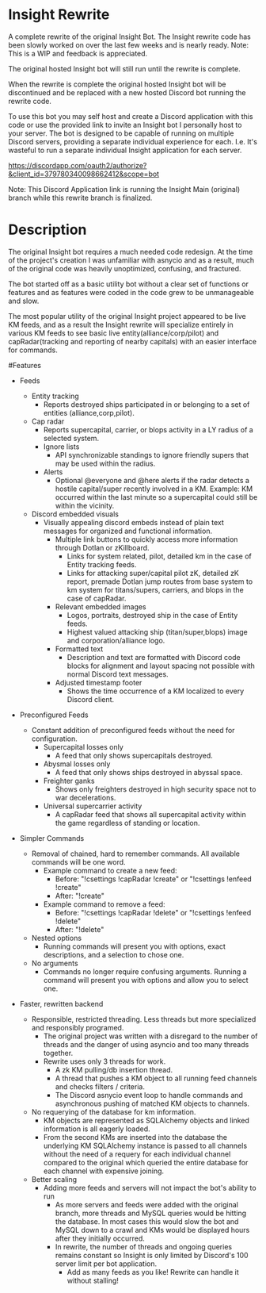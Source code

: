 # Insight Rewrite
A complete rewrite of the original Insight Bot. The Insight rewrite code has been slowly worked on over the last few weeks
and is nearly ready. Note: This is a WIP and feedback is appreciated.

The original hosted Insight bot will still run until the rewrite is complete. 

When the rewrite is complete the original hosted Insight bot will be discontinued and be replaced with
a new hosted Discord bot running the rewrite code.


To use this bot you may self host and create a Discord application with this code or use the provided
link to invite an Insight bot I personally host to your server. The bot is designed to be capable of running on multiple 
Discord servers, providing a separate individual experience for each. I.e. It's wasteful to run a separate
individual Insight application for each server. 

https://discordapp.com/oauth2/authorize?&client_id=379780340098662412&scope=bot

Note: This Discord Application link is running the Insight Main (original) branch
while this rewrite branch is finalized.


# Description
The original Insight bot requires a much needed code redesign.
At the time of the project's creation I was unfamiliar with asnycio and as a result, 
much of the original code was heavily unoptimized, confusing, and fractured.

The bot started off as a basic utility bot without a clear set of functions or features and as features were coded in
the code grew to be unmanageable and slow.


The most popular utility of the original Insight project appeared to be live KM feeds, and as a result the Insight rewrite
will specialize entirely in various KM feeds to see basic live entity(alliance/corp/pilot) and capRadar(tracking and reporting of nearby capitals)
with an easier interface for commands.

#Features
* Feeds
    * Entity tracking  
        * Reports destroyed ships participated in or belonging to a set of entities (alliance,corp,pilot).
    * Cap radar
        * Reports supercapital, carrier, or blops activity in a LY radius of a selected system.
        * Ignore lists
            * API synchronizable standings to ignore friendly supers that may be used within the radius.
        * Alerts 
            * Optional @everyone and @here alerts if the radar detects a hostile capital/super recently involved in a KM.
            Example: KM occurred within the last minute so a supercapital could still be within the vicinity.
    * Discord embedded visuals
        * Visually appealing discord embeds instead of plain text messages for organized and functional information.
            * Multiple link buttons to quickly access more information through Dotlan or zKillboard.
                * Links for system related, pilot, detailed km in the case of Entity tracking feeds.
                * Links for attacking super/capital pilot zK, detailed zK report, premade Dotlan jump routes from base system to km system for titans/supers, carriers, and blops in the case of capRadar.
            * Relevant embedded images
                * Logos, portraits, destroyed ship in the case of Entity feeds.
                * Highest valued attacking ship (titan/super,blops) image and corporation/alliance logo.  
            * Formatted text
                * Description and text are formatted with Discord code blocks for alignment and layout spacing not possible with normal Discord text messages.
            * Adjusted timestamp footer
                * Shows the time occurrence of a KM localized to every Discord client.
* Preconfigured Feeds
    * Constant addition of preconfigured feeds without the need for configuration.
        * Supercapital losses only
            * A feed that only shows supercapitals destroyed.
        * Abysmal losses only 
            * A feed that only shows ships destroyed in abyssal space.
        * Freighter ganks
            * Shows only freighters destroyed in high security space not to war decelerations.
        * Universal supercarrier activity
            * A capRadar feed that shows all supercapital activity within the game regardless of standing or location.        
* Simpler Commands 
    * Removal of chained, hard to remember commands. All available commands will be one word.
        * Example command to create a new feed:
            * Before: "!csettings !capRadar !create" or "!csettings !enfeed !create" 
            * After: "!create"
        * Example command to remove a feed:
            * Before: "!csettings !capRadar !delete" or "!csettings !enfeed !delete"
            * After: "!delete"
    * Nested options
        * Running commands will present you with options, exact descriptions, and a selection to chose one.
    * No arguments
        * Commands no longer require confusing arguments. Running a command will present you with options and allow you to select one.
        
* Faster, rewritten backend
    * Responsible, restricted threading. Less threads but more specialized and responsibly programed.
        * The original project was written with a disregard to the number of threads and the danger of using asyncio and too many threads together.
        * Rewrite uses only 3 threads for work.
            * A zk KM pulling/db insertion thread.
            * A thread that pushes a KM object to all running feed channels and checks filters / criteria.
            * The Discord asnycio event loop to handle commands and asynchronous pushing of matched KM objects to channels.
    * No requerying of the database for km information.
        * KM objects are represented as SQLAlchemy objects and linked information is all eagerly loaded.
        * From the second KMs are inserted into the database the underlying KM SQLAlchemy instance is passed to all channels without the need
        of a requery for each individual channel compared to the original which queried the entire database for each channel with expensive joining.
    * Better scaling
        * Adding more feeds and servers will not impact the bot's ability to run
            * As more servers and feeds were added with the original branch, more
            threads and MySQL queries would be hitting the database. In most
            cases this would slow the bot and MySQL down to a crawl and KMs
            would be displayed hours after they initially occurred.
            * In rewrite, the number of threads and ongoing queries remains constant
            so Insight is only limited by Discord's 100 server limit per bot application.
                * Add as many feeds as you like! Rewrite can handle it without stalling!
                
         
